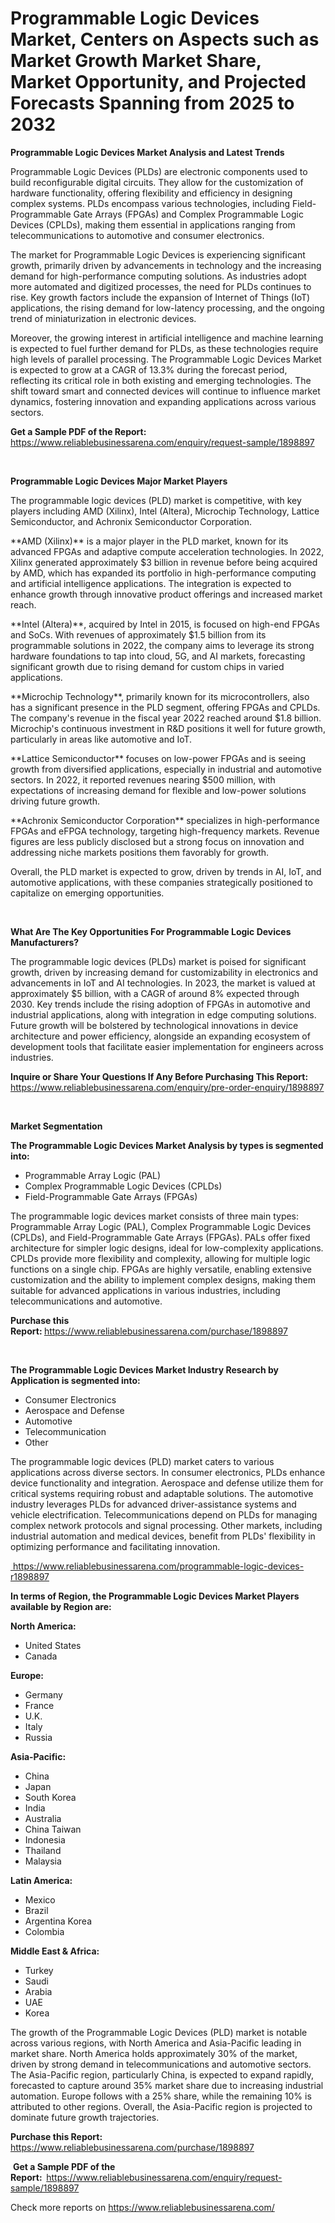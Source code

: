 <p><h1>Programmable Logic Devices Market, Centers on Aspects such as Market Growth Market Share, Market Opportunity, and Projected Forecasts Spanning from 2025 to 2032</h1></p><p><strong>Programmable Logic Devices Market Analysis and Latest Trends</strong></p>
<p><p>Programmable Logic Devices (PLDs) are electronic components used to build reconfigurable digital circuits. They allow for the customization of hardware functionality, offering flexibility and efficiency in designing complex systems. PLDs encompass various technologies, including Field-Programmable Gate Arrays (FPGAs) and Complex Programmable Logic Devices (CPLDs), making them essential in applications ranging from telecommunications to automotive and consumer electronics.</p><p>The market for Programmable Logic Devices is experiencing significant growth, primarily driven by advancements in technology and the increasing demand for high-performance computing solutions. As industries adopt more automated and digitized processes, the need for PLDs continues to rise. Key growth factors include the expansion of Internet of Things (IoT) applications, the rising demand for low-latency processing, and the ongoing trend of miniaturization in electronic devices.</p><p>Moreover, the growing interest in artificial intelligence and machine learning is expected to fuel further demand for PLDs, as these technologies require high levels of parallel processing. The Programmable Logic Devices Market is expected to grow at a CAGR of 13.3% during the forecast period, reflecting its critical role in both existing and emerging technologies. The shift toward smart and connected devices will continue to influence market dynamics, fostering innovation and expanding applications across various sectors.</p></p>
<p><strong>Get a Sample PDF of the Report:&nbsp;</strong> <a href="https://www.reliablebusinessarena.com/enquiry/request-sample/1898897?utm_campaign=2188&utm_medium=2&utm_source=Github&utm_content=ia&utm_term=06042025&utm_id=programmable-logic-devices">https://www.reliablebusinessarena.com/enquiry/request-sample/1898897</a></p>
<p>&nbsp;</p>
<p><strong>Programmable Logic Devices Major Market Players</strong></p>
<p><p>The programmable logic devices (PLD) market is competitive, with key players including AMD (Xilinx), Intel (Altera), Microchip Technology, Lattice Semiconductor, and Achronix Semiconductor Corporation. </p><p>**AMD (Xilinx)** is a major player in the PLD market, known for its advanced FPGAs and adaptive compute acceleration technologies. In 2022, Xilinx generated approximately $3 billion in revenue before being acquired by AMD, which has expanded its portfolio in high-performance computing and artificial intelligence applications. The integration is expected to enhance growth through innovative product offerings and increased market reach.</p><p>**Intel (Altera)**, acquired by Intel in 2015, is focused on high-end FPGAs and SoCs. With revenues of approximately $1.5 billion from its programmable solutions in 2022, the company aims to leverage its strong hardware foundations to tap into cloud, 5G, and AI markets, forecasting significant growth due to rising demand for custom chips in varied applications.</p><p>**Microchip Technology**, primarily known for its microcontrollers, also has a significant presence in the PLD segment, offering FPGAs and CPLDs. The company's revenue in the fiscal year 2022 reached around $1.8 billion. Microchip's continuous investment in R&D positions it well for future growth, particularly in areas like automotive and IoT.</p><p>**Lattice Semiconductor** focuses on low-power FPGAs and is seeing growth from diversified applications, especially in industrial and automotive sectors. In 2022, it reported revenues nearing $500 million, with expectations of increasing demand for flexible and low-power solutions driving future growth.</p><p>**Achronix Semiconductor Corporation** specializes in high-performance FPGAs and eFPGA technology, targeting high-frequency markets. Revenue figures are less publicly disclosed but a strong focus on innovation and addressing niche markets positions them favorably for growth. </p><p>Overall, the PLD market is expected to grow, driven by trends in AI, IoT, and automotive applications, with these companies strategically positioned to capitalize on emerging opportunities.</p></p>
<p>&nbsp;</p>
<p><strong>What Are The Key Opportunities For Programmable Logic Devices Manufacturers?</strong></p>
<p><p>The programmable logic devices (PLDs) market is poised for significant growth, driven by increasing demand for customizability in electronics and advancements in IoT and AI technologies. In 2023, the market is valued at approximately $5 billion, with a CAGR of around 8% expected through 2030. Key trends include the rising adoption of FPGAs in automotive and industrial applications, along with integration in edge computing solutions. Future growth will be bolstered by technological innovations in device architecture and power efficiency, alongside an expanding ecosystem of development tools that facilitate easier implementation for engineers across industries.</p></p>
<p><strong>Inquire or Share Your Questions If Any Before Purchasing This Report:</strong> <a href="https://www.reliablebusinessarena.com/enquiry/pre-order-enquiry/1898897?utm_campaign=2188&utm_medium=2&utm_source=Github&utm_content=ia&utm_term=06042025&utm_id=programmable-logic-devices">https://www.reliablebusinessarena.com/enquiry/pre-order-enquiry/1898897</a></p>
<p>&nbsp;</p>
<p><strong>Market Segmentation</strong></p>
<p><strong>The Programmable Logic Devices Market Analysis by types is segmented into:</strong></p>
<p><ul><li>Programmable Array Logic (PAL)</li><li>Complex Programmable Logic Devices (CPLDs)</li><li>Field-Programmable Gate Arrays (FPGAs)</li></ul></p>
<p><p>The programmable logic devices market consists of three main types: Programmable Array Logic (PAL), Complex Programmable Logic Devices (CPLDs), and Field-Programmable Gate Arrays (FPGAs). PALs offer fixed architecture for simpler logic designs, ideal for low-complexity applications. CPLDs provide more flexibility and complexity, allowing for multiple logic functions on a single chip. FPGAs are highly versatile, enabling extensive customization and the ability to implement complex designs, making them suitable for advanced applications in various industries, including telecommunications and automotive.</p></p>
<p><strong>Purchase this Report:&nbsp;</strong><a href="https://www.reliablebusinessarena.com/purchase/1898897?utm_campaign=2188&utm_medium=2&utm_source=Github&utm_content=ia&utm_term=06042025&utm_id=programmable-logic-devices">https://www.reliablebusinessarena.com/purchase/1898897</a></p>
<p>&nbsp;</p>
<p><strong>The Programmable Logic Devices Market Industry Research by Application is segmented into:</strong></p>
<p><ul><li>Consumer Electronics</li><li>Aerospace and Defense</li><li>Automotive</li><li>Telecommunication</li><li>Other</li></ul></p>
<p><p>The programmable logic devices (PLD) market caters to various applications across diverse sectors. In consumer electronics, PLDs enhance device functionality and integration. Aerospace and defense utilize them for critical systems requiring robust and adaptable solutions. The automotive industry leverages PLDs for advanced driver-assistance systems and vehicle electrification. Telecommunications depend on PLDs for managing complex network protocols and signal processing. Other markets, including industrial automation and medical devices, benefit from PLDs' flexibility in optimizing performance and facilitating innovation.</p></p>
<p><a href="https://www.reliablebusinessarena.com/programmable-logic-devices-r1898897?utm_campaign=2188&utm_medium=2&utm_source=Github&utm_content=ia&utm_term=06042025&utm_id=programmable-logic-devices">&nbsp;https://www.reliablebusinessarena.com/programmable-logic-devices-r1898897</a></p>
<p><strong>In terms of Region, the Programmable Logic Devices Market Players available by Region are:</strong></p>
<p>
    <p> <strong> North America: </strong>
        <ul>
            <li>United States</li>
            <li>Canada</li>
        </ul>
        </p> 
    <p> <strong> Europe: </strong>
        <ul>
            <li>Germany</li>
            <li>France</li>
            <li>U.K.</li>
            <li>Italy</li>
            <li>Russia</li>
        </ul>
        </p> 
    <p> <strong> Asia-Pacific: </strong>
        <ul>
            <li>China</li>
            <li>Japan</li>
            <li>South Korea</li>
            <li>India</li>
            <li>Australia</li>
            <li>China Taiwan</li>
            <li>Indonesia</li>
            <li>Thailand</li>
            <li>Malaysia</li>
        </ul>
        </p> 
    <p> <strong> Latin America: </strong>
        <ul>
            <li>Mexico</li>
            <li>Brazil</li>
            <li>Argentina Korea</li>
            <li>Colombia</li>
        </ul>
        </p> 
    <p> <strong> Middle East & Africa: </strong>
        <ul>
            <li>Turkey</li>
            <li>Saudi</li>
            <li>Arabia</li>
            <li>UAE</li>
            <li>Korea</li>
        </ul>
    </p>
    </p>
<p><p>The growth of the Programmable Logic Devices (PLD) market is notable across various regions, with North America and Asia-Pacific leading in market share. North America holds approximately 30% of the market, driven by strong demand in telecommunications and automotive sectors. The Asia-Pacific region, particularly China, is expected to expand rapidly, forecasted to capture around 35% market share due to increasing industrial automation. Europe follows with a 25% share, while the remaining 10% is attributed to other regions. Overall, the Asia-Pacific region is projected to dominate future growth trajectories.</p></p>
<p><strong>Purchase this Report: </strong><a href="https://www.reliablebusinessarena.com/purchase/1898897?utm_campaign=2188&utm_medium=2&utm_source=Github&utm_content=ia&utm_term=06042025&utm_id=programmable-logic-devices">https://www.reliablebusinessarena.com/purchase/1898897</a></p>
<p>&nbsp;<strong>Get a Sample PDF of the Report:&nbsp;&nbsp;</strong><a href="https://www.reliablebusinessarena.com/enquiry/request-sample/1898897?utm_campaign=2188&utm_medium=2&utm_source=Github&utm_content=ia&utm_term=06042025&utm_id=programmable-logic-devices">https://www.reliablebusinessarena.com/enquiry/request-sample/1898897</a></p>
<p><strong></strong></p>
<p>Check more reports on <a href="https://www.reliablebusinessarena.com/?utm_campaign=2188&utm_medium=2&utm_source=Github&utm_content=ia&utm_term=06042025&utm_id=programmable-logic-devices">https://www.reliablebusinessarena.com/</a></p>